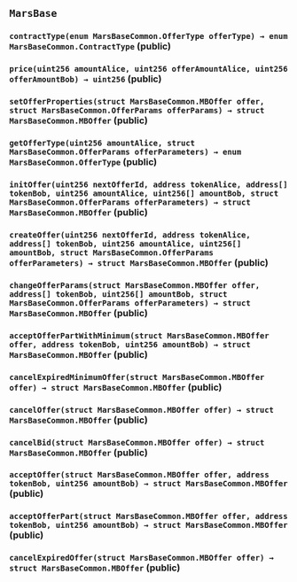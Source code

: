 ## `MarsBase`






### `contractType(enum MarsBaseCommon.OfferType offerType) → enum MarsBaseCommon.ContractType` (public)





### `price(uint256 amountAlice, uint256 offerAmountAlice, uint256 offerAmountBob) → uint256` (public)





### `setOfferProperties(struct MarsBaseCommon.MBOffer offer, struct MarsBaseCommon.OfferParams offerParams) → struct MarsBaseCommon.MBOffer` (public)





### `getOfferType(uint256 amountAlice, struct MarsBaseCommon.OfferParams offerParameters) → enum MarsBaseCommon.OfferType` (public)





### `initOffer(uint256 nextOfferId, address tokenAlice, address[] tokenBob, uint256 amountAlice, uint256[] amountBob, struct MarsBaseCommon.OfferParams offerParameters) → struct MarsBaseCommon.MBOffer` (public)





### `createOffer(uint256 nextOfferId, address tokenAlice, address[] tokenBob, uint256 amountAlice, uint256[] amountBob, struct MarsBaseCommon.OfferParams offerParameters) → struct MarsBaseCommon.MBOffer` (public)





### `changeOfferParams(struct MarsBaseCommon.MBOffer offer, address[] tokenBob, uint256[] amountBob, struct MarsBaseCommon.OfferParams offerParameters) → struct MarsBaseCommon.MBOffer` (public)





### `acceptOfferPartWithMinimum(struct MarsBaseCommon.MBOffer offer, address tokenBob, uint256 amountBob) → struct MarsBaseCommon.MBOffer` (public)





### `cancelExpiredMinimumOffer(struct MarsBaseCommon.MBOffer offer) → struct MarsBaseCommon.MBOffer` (public)





### `cancelOffer(struct MarsBaseCommon.MBOffer offer) → struct MarsBaseCommon.MBOffer` (public)





### `cancelBid(struct MarsBaseCommon.MBOffer offer) → struct MarsBaseCommon.MBOffer` (public)





### `acceptOffer(struct MarsBaseCommon.MBOffer offer, address tokenBob, uint256 amountBob) → struct MarsBaseCommon.MBOffer` (public)





### `acceptOfferPart(struct MarsBaseCommon.MBOffer offer, address tokenBob, uint256 amountBob) → struct MarsBaseCommon.MBOffer` (public)





### `cancelExpiredOffer(struct MarsBaseCommon.MBOffer offer) → struct MarsBaseCommon.MBOffer` (public)








